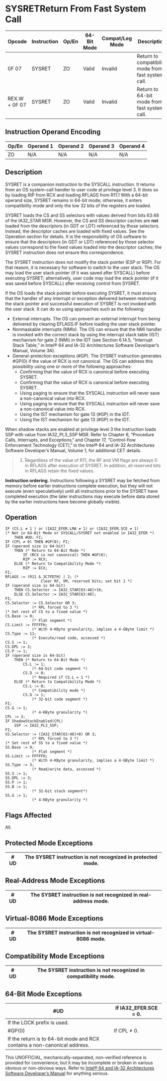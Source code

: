 # SYSRET**Return From Fast System Call**

| Opcode        | Instruction | Op/En | 64-Bit Mode | Compat/Leg Mode | Description                                         |
| ------------- | ----------- | ----- | ----------- | --------------- | --------------------------------------------------- |
| 0F 07         | SYSRET      | ZO    | Valid       | Invalid         | Return to compatibility mode from fast system call. |
| REX.W + 0F 07 | SYSRET      | ZO    | Valid       | Invalid         | Return to 64-bit mode from fast system call.        |

## Instruction Operand Encoding

| Op/En | Operand 1 | Operand 2 | Operand 3 | Operand 4 |
| ----- | --------- | --------- | --------- | --------- |
| ZO    | N/A       | N/A       | N/A       | N/A       |

## Description

SYSRET is a companion instruction to the SYSCALL instruction. It returns from an OS system-call handler to user code at privilege level 3. It does so by loading RIP from RCX and loading RFLAGS from R11.1 With a 64-bit operand size, SYSRET remains in 64-bit mode; otherwise, it enters compatibility mode and only the low 32 bits of the registers are loaded.

SYSRET loads the CS and SS selectors with values derived from bits 63:48 of the IA32_STAR MSR. However, the CS and SS descriptor caches are **not** loaded from the descriptors (in GDT or LDT) referenced by those selectors. Instead, the descriptor caches are loaded with fixed values. See the Operation section for details. It is the responsibility of OS software to ensure that the descriptors (in GDT or LDT) referenced by those selector values correspond to the fixed values loaded into the descriptor caches; the SYSRET instruction does not ensure this correspondence.

The SYSRET instruction does not modify the stack pointer (ESP or RSP). For that reason, it is necessary for software to switch to the user stack. The OS may load the user stack pointer (if it was saved after SYSCALL) before executing SYSRET; alternatively, user code may load the stack pointer (if it was saved before SYSCALL) after receiving control from SYSRET.

If the OS loads the stack pointer before executing SYSRET, it must ensure that the handler of any interrupt or exception delivered between restoring the stack pointer and successful execution of SYSRET is not invoked with the user stack. It can do so using approaches such as the following:

- External interrupts. The OS can prevent an external interrupt from being delivered by clearing EFLAGS.IF before loading the user stack pointer.
- Nonmaskable interrupts (NMIs). The OS can ensure that the NMI handler is invoked with the correct stack by using the interrupt stack table (IST) mechanism for gate 2 (NMI) in the IDT (see Section 6.14.5, “Interrupt Stack Table,” in Intel® 64 and IA-32 Architectures Software Developer’s Manual, Volume 3A).
- General-protection exceptions (#​​​​GP). The SYSRET instruction generates #​​​​GP(0) if the value of RCX is not canonical. The OS can address this possibility using one or more of the following approaches:
  - Confirming that the value of RCX is canonical before executing SYSRET.
  - Confirming that the value of RCX is canonical before executing SYSRET.
  - Using paging to ensure that the SYSCALL instruction will never save a non-canonical value into RCX.
  - Using paging to ensure that the SYSCALL instruction will never save a non-canonical value into RCX.
  - Using the IST mechanism for gate 13 (#​​​​GP) in the IDT.
  - Using the IST mechanism for gate 13 (#​​​​GP) in the IDT.

When shadow stacks are enabled at privilege level 3 the instruction loads SSP with value from IA32_PL3_SSP MSR. Refer to Chapter 6, “Procedure Calls, Interrupts, and Exceptions‚” and Chapter 17, “Control-flow Enforcement Technology (CET)‚” in the Intel® 64 and IA-32 Architectures Software Developer’s Manual, Volume 1, for additional CET details.

> 1. Regardless of the value of R11, the RF and VM flags are always 0 in RFLAGS after execution of SYSRET. In addition, all reserved bits in RFLAGS retain the fixed values.

**Instruction ordering.** Instructions following a SYSRET may be fetched from memory before earlier instructions complete execution, but they will not execute (even speculatively) until all instructions prior to the SYSRET have completed execution (the later instructions may execute before data stored by the earlier instructions have become globally visible).

## Operation

```
IF (CS.L ≠ 1 ) or (IA32_EFER.LMA ≠ 1) or (IA32_EFER.SCE ≠ 1)
(* Not in 64-Bit Mode or SYSCALL/SYSRET not enabled in IA32_EFER *)
    THEN #​​​UD; FI;
IF (CPL ≠ 0) THEN #​​​​GP(0); FI;
IF (operand size is 64-bit)
    THEN (* Return to 64-Bit Mode *)
        IF (RCX is not canonical) THEN #​​​​GP(0);
        RIP := RCX;
    ELSE (* Return to Compatibility Mode *)
        RIP := ECX;
FI;
RFLAGS := (R11 & 3C7FD7H) | 2; (*
                Clear RF, VM, reserved bits; set bit 1 *)
IF (operand size is 64-bit)
    THEN CS.Selector := IA32_STAR[63:48]+16;
    ELSE CS.Selector := IA32_STAR[63:48];
FI;
CS.Selector := CS.Selector OR 3;
            (* RPL forced to 3 *)
(* Set rest of CS to a fixed value *)
CS.Base := 0;
            (* Flat segment *)
CS.Limit := FFFFFH;
            (* With 4-KByte granularity, implies a 4-GByte limit *)
CS.Type := 11;
            (* Execute/read code, accessed *)
CS.S := 1;
CS.DPL := 3;
CS.P := 1;
IF (operand size is 64-bit)
    THEN (* Return to 64-Bit Mode *)
        CS.L := 1;
            (* 64-bit code segment *)
        CS.D := 0;
            (* Required if CS.L = 1 *)
    ELSE (* Return to Compatibility Mode *)
        CS.L := 0;
            (* Compatibility mode *)
        CS.D := 1;
            (* 32-bit code segment *)
FI;
CS.G := 1;
            (* 4-KByte granularity *)
CPL := 3;
IF ShadowStackEnabled(CPL)
    SSP := IA32_PL3_SSP;
FI;
SS.Selector := (IA32_STAR[63:48]+8) OR 3;
            (* RPL forced to 3 *)
(* Set rest of SS to a fixed value *)
SS.Base := 0;
            (* Flat segment *)
SS.Limit := FFFFFH;
            (* With 4-KByte granularity, implies a 4-GByte limit *)
SS.Type := 3;
            (* Read/write data, accessed *)
SS.S := 1;
SS.DPL := 3;
SS.P := 1;
SS.B := 1;
            (* 32-bit stack segment*)
SS.G := 1;
            (* 4-KByte granularity *)

```

## Flags Affected

All.

## Protected Mode Exceptions

| #​​​UD | The SYSRET instruction is not recognized in protected mode. |
| ------ | ----------------------------------------------------------- |

## Real-Address Mode Exceptions

| #​​​UD | The SYSRET instruction is not recognized in real-address mode. |
| ------ | -------------------------------------------------------------- |

## Virtual-8086 Mode Exceptions

| #​​​UD | The SYSRET instruction is not recognized in virtual-8086 mode. |
| ------ | -------------------------------------------------------------- |

## Compatibility Mode Exceptions

| #​​​UD | The SYSRET instruction is not recognized in compatibility mode. |
| ------ | --------------------------------------------------------------- |

## 64-Bit Mode Exceptions

| #​​​UD                                                                    | If IA32_EFER.SCE = 0. |
| ------------------------------------------------------------------------- | --------------------- |
| If the LOCK prefix is used.                                               |
| \#​​​​GP(0)                                                               | If CPL ≠ 0.           |
| If the return is to 64-bit mode and RCX contains a non-canonical address. |

This UNOFFICIAL, mechanically-separated, non-verified reference is provided for convenience, but it may be
incomplete or broken in various obvious or non-obvious
ways. Refer to [Intel® 64 and IA-32 Architectures Software Developer’s Manual](https://software.intel.com/en-us/download/intel-64-and-ia-32-architectures-sdm-combined-volumes-1-2a-2b-2c-2d-3a-3b-3c-3d-and-4) for anything serious.
